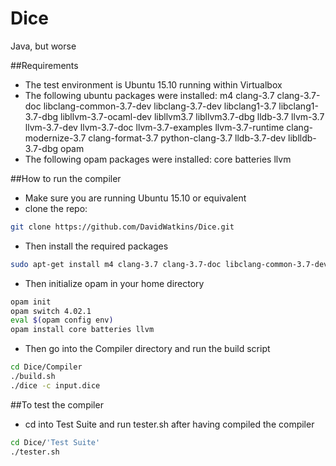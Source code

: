 # Dice
Java, but worse

##Requirements
- The test environment is Ubuntu 15.10 running within Virtualbox
- The following ubuntu packages were installed:
  m4 clang-3.7 clang-3.7-doc libclang-common-3.7-dev libclang-3.7-dev libclang1-3.7 libclang1-3.7-dbg libllvm-3.7-ocaml-dev libllvm3.7 libllvm3.7-dbg lldb-3.7 llvm-3.7 llvm-3.7-dev llvm-3.7-doc llvm-3.7-examples llvm-3.7-runtime clang-modernize-3.7 clang-format-3.7 python-clang-3.7 lldb-3.7-dev liblldb-3.7-dbg opam
- The following opam packages were installed:
  core batteries llvm


##How to run the compiler
- Make sure you are running Ubuntu 15.10 or equivalent
- clone the repo:
```bash
git clone https://github.com/DavidWatkins/Dice.git
```
- Then install the required packages
```bash
sudo apt-get install m4 clang-3.7 clang-3.7-doc libclang-common-3.7-dev libclang-3.7-dev libclang1-3.7 libclang1-3.7-dbg libllvm-3.7-ocaml-dev libllvm3.7 libllvm3.7-dbg lldb-3.7 llvm-3.7 llvm-3.7-dev llvm-3.7-doc llvm-3.7-examples llvm-3.7-runtime clang-modernize-3.7 clang-format-3.7 python-clang-3.7 lldb-3.7-dev liblldb-3.7-dbg opam
```
- Then initialize opam in your home directory
```bash
opam init
opam switch 4.02.1
eval $(opam config env)
opam install core batteries llvm
```
- Then go into the Compiler directory and run the build script
```bash
cd Dice/Compiler
./build.sh
./dice -c input.dice
```

##To test the compiler
- cd into Test Suite and run tester.sh after having compiled the compiler
```bash
cd Dice/'Test Suite'
./tester.sh
```
